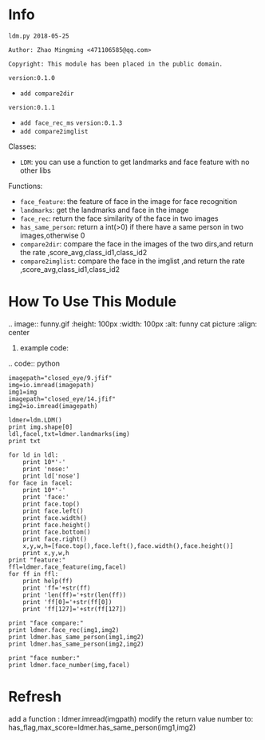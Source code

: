 Info
====
`ldm.py 2018-05-25`

`Author: Zhao Mingming <471106585@qq.com>`

`Copyright: This module has been placed in the public domain.`

`version:0.1.0`
- `add compare2dir` 

`version:0.1.1`
- `add face_rec_ms` 
`version:0.1.3`
- `add compare2imglist` 

Classes:
- `LDM`: you can use a function to get landmarks and face feature  with no other libs 

Functions:

- `face_feature`: the feature of face in the image for face recognition 
- `landmarks`: get the landmarks and face in the image 
- `face_rec`: return the face similarity of the  face in two images
- `has_same_person`: return a int(>0) if there have a same person in two images,otherwise 0
- `compare2dir`: compare the face in the images of the two dirs,and return the rate ,score_avg,class_id1,class_id2
- `compare2imglist`: compare the face in the imglist ,and return the rate ,score_avg,class_id1,class_id2

How To Use This Module
======================
.. image:: funny.gif
   :height: 100px
   :width: 100px
   :alt: funny cat picture
   :align: center

1. example code:


.. code:: python

    imagepath="closed_eye/9.jfif"
    img=io.imread(imagepath)
    img1=img
    imagepath="closed_eye/14.jfif"
    img2=io.imread(imagepath)
    
    ldmer=ldm.LDM()
    print img.shape[0]
    ldl,facel,txt=ldmer.landmarks(img)
    print txt
    
    for ld in ldl:
        print 10*'-'
        print 'nose:'
        print ld['nose']
    for face in facel:
        print 10*'-'
        print 'face:'
        print face.top()
        print face.left()
        print face.width()
        print face.height()
        print face.bottom()
        print face.right()
        x,y,w,h=[face.top(),face.left(),face.width(),face.height()]
        print x,y,w,h
    print "feature:"
    ffl=ldmer.face_feature(img,facel)
    for ff in ffl:
        print help(ff)
        print 'ff='+str(ff)
        print 'len(ff)='+str(len(ff))
        print 'ff[0]='+str(ff[0])
        print 'ff[127]='+str(ff[127])

    print "face compare:"
    print ldmer.face_rec(img1,img2)
    print ldmer.has_same_person(img1,img2)
    print ldmer.has_same_person(img2,img2)

    print "face number:"
    print ldmer.face_number(img,facel)



Refresh
========

add a function : ldmer.imread(imgpath) 
modify  the return value number to: has_flag,max_score=ldmer.has_same_person(img1,img2)
